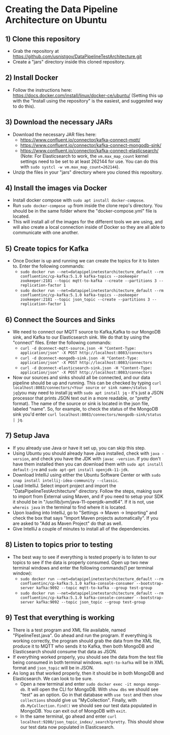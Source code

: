 # Creating the Data Pipeline Architecture on Ubuntu

## 1) Clone this repository
- Grab the repository at https://github.com/usnistgov/DataPipelineTestArchitecture.git
- Create a "jars" directory inside this cloned repository.

## 2) Install Docker
- Follow the instructions here: https://docs.docker.com/install/linux/docker-ce/ubuntu/ (Setting this up with the "Install using the repository" is the easiest, and suggested way to do this).

## 3) Download the necessary JARs
- Download the necessary JAR files here:
    - https://www.confluent.io/connector/kafka-connect-mqtt/
    - https://www.confluent.io/connector/kafka-connect-mongodb-sink/
    - https://www.confluent.io/connector/kafka-connect-elasticsearch/ (Note: For Elasticsearch to work, the `vm.max_map_count` kernel settings need to be set to at least 262144 for use. You can do this with `sudo systcl -w vm.max_map_count=262144`).
 - Unzip the files in your "jars" directory where you cloned this repository.

## 4) Install the images via Docker
- Install docker compose with `sudo apt install docker-compose`.
- Run `sudo docker-compose up` from inside the clone repo's directory. You should be in the same folder where the "docker-compose.yml" file is located.
- This will install all of the images for the different tools we are using, and will also create a local connection inside of Docker so they are all able to communicate with one another.

## 5) Create topics for Kafka
- Once Docker is up and running we can create the topics for it to listen to. Enter the following commands:
  - `sudo docker run --net=datapipelinetestarchitecture_default --rm confluentinc/cp-kafka:5.1.0 kafka-topics --zookeeper zookeeper:2181 --topic mqtt-to-kafka --create --partitions 3 --replication-factor 1`
  - `sudo docker run --net=datapipelinetestarchitecture_default --rm confluentinc/cp-kafka:5.1.0 kafka-topics --zookeeper zookeeper:2181 --topic json_topic --create --partitions 3 --replication-factor 1`

## 6) Connect the Sources and Sinks
- We need to connect our MQTT source to Kafka,Kafka to our MongoDB sink, and Kafka to our Elasticsearch sink. We do that by using the "connect" files. Enter the following commands:
  - `curl -d @connect-mqtt-source.json -H "Content-Type: application/json" -X POST http://localhost:8083/connectors` 
  - `curl -d @connect-mongodb-sink.json -H "Content-Type: application/json" -X POST http://localhost:8083/connectors`
  - `curl -d @connect-elasticsearch-sink.json -H "Content-Type: application/json" -X POST http://localhost:8083/connectors`
- Now our sources and sinks should all be connected, and our data pipeline should be up and running. This can be checked by typing `curl localhost:8083/connectors/<Your source or sink name>/status | jq`(you may need to install jq with `sudo apt install jq` - it's just a JSON processor that prints JSON text out in a more readable, or "pretty" format). The name of the source or sink is located in the json file, labeled "name". So, for example, to check the status of the MongoDB sink you'd enter `curl localhost:8083/connectors/mongodb-sink/status | jq`.

## 7) Setup Java
- If you already use Java or have it set up, you can skip this step.
- Using Ubuntu you should already have Java installed, check with `java -version`, and check you have the JDK with `javac -version`. If you don't have them installed then you can download them with `sudo apt install default-jre` and `sudo apt-get install openjdk-11-jdk`.
- Download IntelliJ using either the Ubuntu Software Center or with `sudo snap install intellij-idea-community --classic`.
- Load IntelliJ. Select import project and import the "DataPipelineTestArchitecture" directory. Follow the steps, making sure to import from External using Maven, and if you need to setup your SDK it should be in "/usr/lib/jvm/java-11-openjdk-amd64". If it is not, use `whereis java` in the terminal to find where it is located.
- Upon loading into IntelliJ, go to "Settings -> Maven -> Importing" and check the box that says "Import Maven projects automatically". If you are asked to "Add as Maven Project" do that as well.
- Give IntelliJ a couple of minutes to install all of the dependencies.

## 8) Listen to topics prior to testing
- The best way to see if everything is tested properly is to listen to our topics to see if the data is properly consumed. Open up two new terminal windows and enter the following commands(1 per terminal window):
  - `sudo docker run --net=datapipelinetestarchitecture_default --rm confluentinc/cp-kafka:5.1.0 kafka-console-consumer --bootstrap-server kafka:9092 --topic mqtt-to-kafka --group test-group`
  - `sudo docker run --net=datapipelinetestarchitecture_default --rm confluentinc/cp-kafka:5.1.0 kafka-console-consumer --bootstrap-server kafka:9092 --topic json_topic --group test-group`

## 9) Test that everything is working
- There is a test program and XML file available, named "PipelineTest.java". Go ahead and run the program. If everything is working correctly, the program should grab the data from the XML file, produce it to MQTT who sends it to Kafka, then both MongoDB and Elasticsearch should consume that data as JSON.
- If everything worked properly, you should see the data from the test file being consumed in both terminal windows. `mqtt-to-kafka` will be in XML format and `json_topic` will be in JSON.
- As long as that worked properly, then it should be in both MongoDB and Elasticsearch. We can look to be sure.
  - Open a new terminal and enter `sudo docker exec -it mongo mongo-db`. It will open the CLI for MongoDB. With `show dbs` we should see "test" as an option. Go in that database with `use test` and then `show collections` should give us "MyCollection". Finally, with `db.MyCollection.find()` we should see our test data populated in MongoDB. You can exit out of MongoDB with `exit`.
  - In the same terminal, go ahead and enter `curl localhost:9200/json_topic_index/_search?pretty`. This should show our test data now populated in Elasticsearch.

